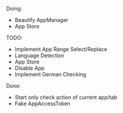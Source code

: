 Doing:
* Beautify AppManager
* App Store

TODO:
* Implement App Range Select/Replace
* Language Detection
* App Store
* Disable App
* Implement German Checking

Done:
* Start only check action of current app/tab
* Fake AppAccessToken

